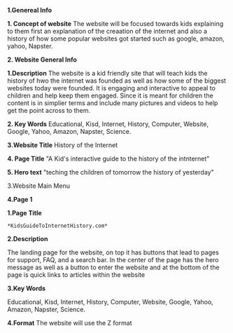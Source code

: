 **1.Genereal Info**
  
 **1. Concept of website**
         The website will be focused towards kids explaining to them first an explanation of the creaation of the internet and also a history of how some popular websites got 
         started such as google, amazon, yahoo, Napster. 
 
 **2. Website General Info** 
    
   **1.Description**
      The website is a kid friendly site that will teach kids the history of hwo the internet was founded as well as how some of the biggest websites today were founded. It is
      engaging and interactive to appeal to children and help keep them engaged. Since it is meant for children the content is in simplier terms and include many pictures and 
      videos to help get the point across to them.
   
   **2. Key Words**
       Educational, Kisd, Internet, History, Computer, Website, Google, Yahoo, Amazon, Napster, Science.
   
   **3.Website Title** 
      History of the Internet 
    
   **4. Page Title**
       "A Kid's interactive guide to the history of the intnternet"
    
   **5. Hero text** 
       "teching the children of tomorrow the history of yesterday"
  
  3.Website Main Menu
 
 **4.Page 1**
   
   **1.Page Title**
    
    *KidsGuideToInternetHistory.com*
    
   **2.Description**
    
   The landing page for the website, on top it has buttons that lead to pages for support, FAQ, and a search bar. In the center of the page has the hero message as well as a button to enter the website and at the bottom of the page is quick links to articles within the website
   
   **3.Key Words**
    
   Educational, Kisd, Internet, History, Computer, Website, Google, Yahoo, Amazon, Napster, Science.
     
   **4.Format**
    The website will use the Z format
     
     
     
     
     
     
     
     
     
     
     
     
     
     
